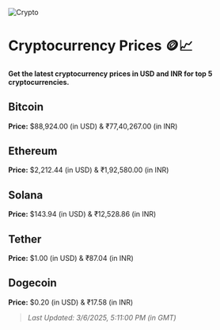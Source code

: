 
![Crypto](https://www.techguide.com.au/wp-content/uploads/2020/11/crypto3.jpeg)

# Cryptocurrency Prices 🪙📈

#### Get the latest cryptocurrency prices in USD and INR for top 5 cryptocurrencies.

## Bitcoin

**Price:** $88,924.00 (in USD) & ₹77,40,267.00 (in INR)

## Ethereum

**Price:** $2,212.44 (in USD) & ₹1,92,580.00 (in INR)

## Solana

**Price:** $143.94 (in USD) & ₹12,528.86 (in INR)

## Tether

**Price:** $1.00 (in USD) & ₹87.04 (in INR)

## Dogecoin

**Price:** $0.20 (in USD) & ₹17.58 (in INR)

> _Last Updated: 3/6/2025, 5:11:00 PM (in GMT)_
